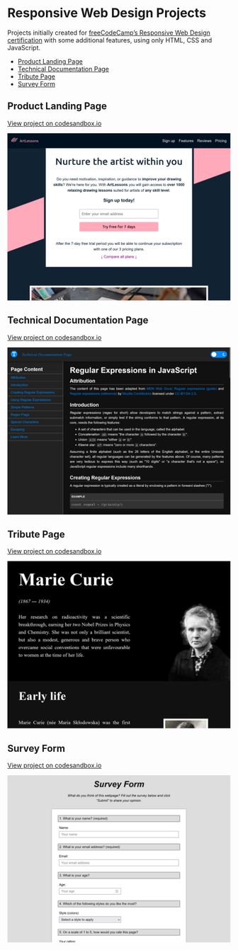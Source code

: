 # Responsive Web Design Projects
Projects initially created for [freeCodeCamp’s Responsive Web Design certification](https://www.freecodecamp.org/learn/2022/responsive-web-design/) 
with some additional features, using only HTML, CSS and JavaScript.

* [Product Landing Page](#product-landing-page)
* [Technical Documentation Page](#technical-documentation-page)
* [Tribute Page](#tribute-page)
* [Survey Form](#survey-form)

## Product Landing Page
[View project on codesandbox.io](https://codesandbox.io/p/devbox/fcc-rwd-product-landing-s3rv7l)

![alt text](https://github.com/mszpot/rwd-projects/blob/main/product-landing/preview/rwd-product-preview-tablet-1080-810.png "Preview 1080x810")

## Technical Documentation Page
[View project on codesandbox.io](https://codesandbox.io/p/devbox/fcc-rwd-technical-documentation-hq5qg9)

![alt text](https://github.com/mszpot/rwd-projects/blob/main/documentation-page/preview/rwd-technical-preview-tablet-1080-810.png "Preview 1080x810")

## Tribute Page
[View project on codesandbox.io](https://codesandbox.io/p/devbox/fcc-rwd-tribute-page-fmlk3k)

![alt text](https://github.com/mszpot/rwd-projects/blob/main/tribute-page/preview/rwd-tribute-preview-tablet-1080-810.png "Preview 1080x810")

## Survey Form
[View project on codesandbox.io](https://codesandbox.io/p/devbox/fcc-rwd-survey-form-nclvj6)

![alt text](https://github.com/mszpot/rwd-projects/blob/main/survey-form/preview/rwd-form-preview-tablet-1080x810.png "Preview 1080x810")
